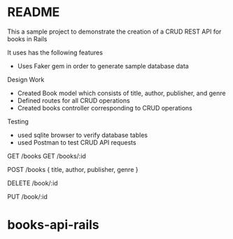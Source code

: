 # README

This a sample project to demonstrate the creation of a CRUD REST API for books in Rails

It uses has the following features

* Uses Faker gem in order to generate sample database data

Design Work

* Created Book model which consists of title, author, publisher, and genre
* Defined routes for all CRUD operations 
* Created books controller corresponding to CRUD operations



Testing

* used sqlite browser to verify database tables
* used Postman to test CRUD API requests

GET /books
GET /books/:id

POST /books { title, author, publisher, genre }

DELETE /book/:id

PUT /book/:id


# books-api-rails
